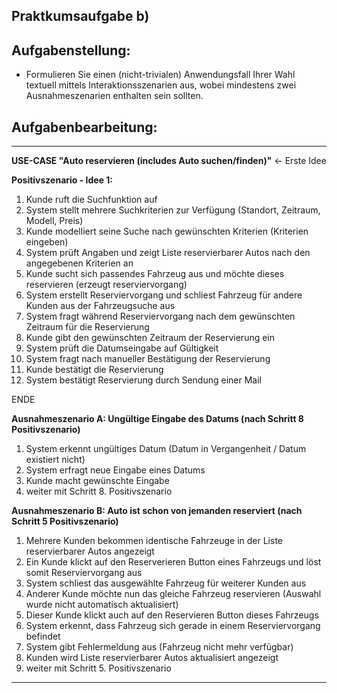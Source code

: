 ## **Praktkumsaufgabe b)**

## **Aufgabenstellung:**
* Formulieren Sie einen (nicht-trivialen) Anwendungsfall Ihrer Wahl textuell mittels Interaktionsszenarien aus, wobei mindestens zwei Ausnahmeszenarien enthalten sein sollten.

## **Aufgabenbearbeitung:**

---
__USE-CASE "Auto reservieren (includes Auto suchen/finden)"__ <- Erste Idee

__Positivszenario - Idee 1:__ 

1. Kunde ruft die Suchfunktion auf 
2. System stellt mehrere Suchkriterien zur Verfügung (Standort, Zeitraum, Modell, Preis)
3. Kunde modelliert seine Suche nach gewünschten Kriterien (Kriterien eingeben)
4. System prüft Angaben und zeigt Liste reservierbarer Autos nach den angegebenen Kriterien an
5. Kunde sucht sich passendes Fahrzeug aus und möchte dieses reservieren (erzeugt reserviervorgang)
6. System erstellt Reserviervorgang und schliest Fahrzeug für andere Kunden aus der Fahrzeugsuche aus
7. System fragt während Reserviervorgang nach dem gewünschten Zeitraum für die Reservierung
8. Kunde gibt den gewünschten Zeitraum der Reservierung ein
9. System prüft die Datumseingabe auf Gültigkeit
10. System fragt nach manueller Bestätigung der Reservierung
11. Kunde bestätigt die Reservierung
12. System bestätigt Reservierung durch Sendung einer Mail

ENDE

__Ausnahmeszenario A: Ungültige Eingabe des Datums (nach Schritt 8 Positivszenario)__

1. System erkennt ungültiges Datum (Datum in Vergangenheit / Datum existiert nicht)
2. System erfragt neue Eingabe eines Datums
3. Kunde macht gewünschte Eingabe
4. weiter mit Schritt 8. Positivszenario

__Ausnahmeszenario B: Auto ist schon von jemanden reserviert (nach Schritt 5 Positivszenario)__

1. Mehrere Kunden bekommen identische Fahrzeuge in der Liste reservierbarer Autos  angezeigt 
2. Ein Kunde klickt auf den Reserverieren Button eines Fahrzeugs und löst somit Reserviervorgang aus
3. System schliest das ausgewählte Fahrzeug für weiterer Kunden aus
4. Anderer Kunde möchte nun das gleiche Fahrzeug reservieren (Auswahl wurde nicht automatisch aktualisiert) 
5. Dieser Kunde klickt auch auf den Reservieren Button dieses Fahrzeugs
6. System erkennt, dass Fahrzeug sich gerade in einem Reserviervorgang befindet
7. System gibt Fehlermeldung aus (Fahrzeug nicht mehr verfügbar)
8. Kunden wird Liste reservierbarer Autos aktualisiert angezeigt
9. weiter mit Schritt 5. Positivszenario

---

